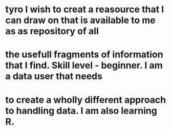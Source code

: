 # tyro  I wish to creat a reasource that I can draw on that is available to me as as repository of all
# the usefull fragments of information that I find.  Skill level - beginner.  I am a data user that needs
# to create a wholly different approach to handling data.  I am also learning R.

